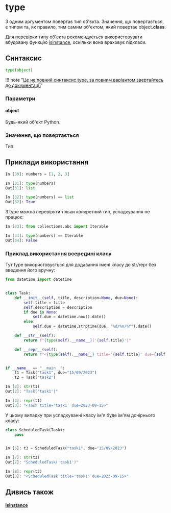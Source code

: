 # type

З одним аргументом повертає тип об'єкта. Значення, що повертається, є 
типом та, як правило, тим самим об'єктом, який повертає object.__class__.

Для перевірки типу об'єкта рекомендується використовувати вбудовану функцію
[isinstance](/reference/functions/isinstance/), оскільки вона враховує підкласи.


## Синтаксис

```python
type(object)
```

!!! note "[Це не повний синтаксис type, за повним варіантом звертайтесь до документації](https://docs.python.org/3/library/functions.html#type)"

### Параметри

#### object

Будь-який об'єкт Python.

### Значення, що повертається

Тип.

## Приклади використання

```python
In [30]: numbers = [1, 2, 3]

In [31]: type(numbers)
Out[31]: list

In [32]: type(numbers) == list
Out[32]: True
```

З type можна перевіряти тільки конкретний тип, успадкування не працює:

```python
In [33]: from collections.abc import Iterable

In [34]: type(numbers) == Iterable
Out[34]: False
```

### Приклад використання всередині класу

Тут type використовується для додавання імені класу до str/repr без введення
його вручну:

```python
from datetime import datetime


class Task:
    def __init__(self, title, description=None, due=None):
        self.title = title
        self.description = description
        if due is None:
            self.due = datetime.now().date()
        else:
            self.due = datetime.strptime(due, "%d/%m/%Y").date()

    def __str__(self):
        return f"{type(self).__name__}('{self.title}')"

    def __repr__(self):
        return f"<{type(self).__name__} title='{self.title}' due={self.due}>"


if __name__ == "__main__":
    t1 = Task("task1", due="15/09/2023")
    t2 = Task("task2")
```

```python
In [2]: str(t1)
Out[2]: "Task('task1')"

In [3]: repr(t1)
Out[3]: "<Task title='task1' due=2023-09-15>"
```

У цьому випадку при успадкуванні класу ім'я буде ім'ям дочірнього класу:

```python
class ScheduledTask(Task):
    pass


In [6]: t3 = ScheduledTask("task1", due="15/09/2023")

In [7]: str(t3)
Out[7]: "ScheduledTask('task1')"

In [8]: repr(t3)
Out[8]: "<ScheduledTask title='task1' due=2023-09-15>"
```

## Дивись також

#### [isinstance](/reference/functions/isinstance/)
